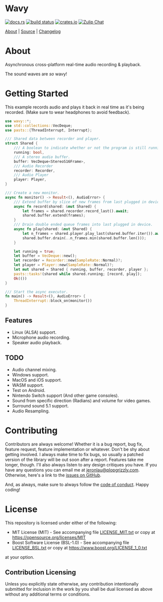 # Wavy

[![docs.rs](https://docs.rs/wavy/badge.svg)](https://docs.rs/wavy)
[![build status](https://api.travis-ci.com/libcala/wavy.svg?branch=master)](https://travis-ci.com/libcala/wavy)
[![crates.io](https://img.shields.io/crates/v/wavy.svg)](https://crates.io/crates/wavy)
[![Zulip Chat](https://img.shields.io/badge/zulip-join_chat-darkgreen.svg)](https://cala.zulipchat.com/join/wkdkw53xb5htnchg8kqz0du0/)

[About](https://libcala.github.io/wavy) |
[Source](https://github.com/libcala/wavy) |
[Changelog](https://libcala.github.io/wavy/changelog)

# About
Asynchronous cross-platform real-time audio recording &amp; playback.

The sound waves are _so_ wavy!

# Getting Started
This example records audio and plays it back in real time as it's being
recorded.  (Make sure to wear headphones to avoid feedback).

```rust
use wavy::*;
use std::collections::VecDeque;
use pasts::{ThreadInterrupt, Interrupt};

/// Shared data between recorder and player.
struct Shared {
    /// A boolean to indicate whether or not the program is still running.
    running: bool,
    /// A stereo audio buffer.
    buffer: VecDeque<StereoS16Frame>,
    /// Audio Recorder
    recorder: Recorder,
    /// Audio Player
    player: Player,
}

/// Create a new monitor.
async fn monitor() -> Result<(), AudioError> {
    /// Extend buffer by slice of new frames from last plugged in device.
    async fn record(shared: &mut Shared) {
        let frames = shared.recorder.record_last().await;
        shared.buffer.extend(frames);
    }
    /// Drain double ended queue frames into last plugged in device.
    async fn play(shared: &mut Shared) {
        let n_frames = shared.player.play_last(shared.buffer.iter()).await;
        shared.buffer.drain(..n_frames.min(shared.buffer.len()));
    }

    let running = true;
    let buffer = VecDeque::new();
    let recorder = Recorder::new(SampleRate::Normal)?;
    let player = Player::new(SampleRate::Normal)?;
    let mut shared = Shared { running, buffer, recorder, player };
    pasts::tasks!(shared while shared.running; [record, play]);
    Ok(())
}

/// Start the async executor.
fn main() -> Result<(), AudioError> {
    ThreadInterrupt::block_on(monitor())
}
```

## Features
- Linux (ALSA) support.
- Microphone audio recording.
- Speaker audio playback.

## TODO
- Audio channel mixing.
- Windows support.
- MacOS and iOS support.
- WASM support.
- Test on Android.
- Nintendo Switch support (And other game consoles).
- Sound from specific direction (Radians) and volume for video games.
- Surround sound 5.1 support.
- Audio Resampling.

# Contributing
Contributors are always welcome!  Whether it is a bug report, bug fix, feature
request, feature implementation or whatever.  Don't be shy about getting
involved.  I always make time to fix bugs, so usually a patched version of the
library will be out soon after a report.  Features take me longer, though.  I'll
also always listen to any design critiques you have.  If you have any questions
you can email me at jeronlau@plopgrizzly.com.  Otherwise, here's a link to the
[issues on GitHub](https://github.com/libcala/wavy/issues).

And, as always, make sure to always follow the
[code of conduct](https://github.com/libcala/wavy/blob/master/CODEOFCONDUCT.md).
Happy coding!

# License
This repository is licensed under either of the following:

- MIT License (MIT) - See accompanying file
  [LICENSE_MIT.txt](https://github.com/libcala/wavy/blob/master/LICENSE_MIT.txt)
  or copy at https://opensource.org/licenses/MIT
- Boost Software License (BSL-1.0) - See accompanying file
  [LICENSE_BSL.txt](https://github.com/libcala/wavy/blob/master/LICENSE_BSL.txt)
  or copy at https://www.boost.org/LICENSE_1_0.txt

at your option.

## Contribution Licensing
Unless you explicitly state otherwise, any contribution intentionally submitted
for inclusion in the work by you shall be dual licensed as above without any
additional terms or conditions.

